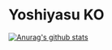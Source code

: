 # Yoshiyasu KO

[![Anurag's github stats](https://github-readme-stats.vercel.app/api?username=yoshiyasuko)](https://github.com/anuraghazra/github-readme-stats)

<!--
**yoshiyasuko/yoshiyasuko** is a ✨ _special_ ✨ repository because its `README.md` (this file) appears on your GitHub profile.

Here are some ideas to get you started:

- 🔭 I’m currently working on ...
- 🌱 I’m currently learning ...
- 👯 I’m looking to collaborate on ...
- 🤔 I’m looking for help with ...
- 💬 Ask me about ...
- 📫 How to reach me: ...
- 😄 Pronouns: ...
- ⚡ Fun fact: ...
-->
